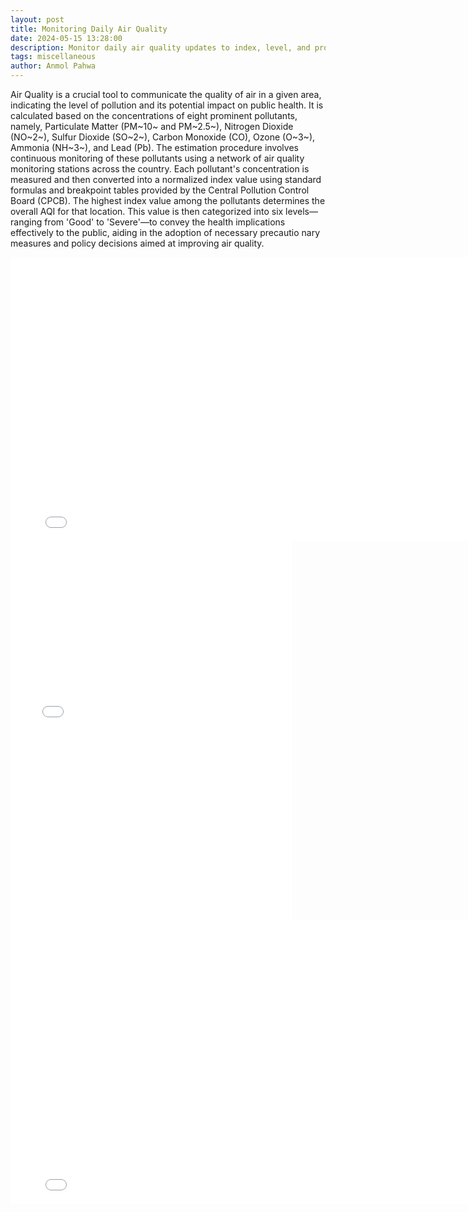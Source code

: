 ```yaml
---
layout: post
title: Monitoring Daily Air Quality
date: 2024-05-15 13:28:00
description: Monitor daily air quality updates to index, level, and prominent pollutant across different cities in India.
tags: miscellaneous
author: Anmol Pahwa
---
```


Air Quality is a crucial tool to communicate the quality of air in a given area, indicating the level of pollution and its potential impact on public health. It is calculated based on the concentrations of eight prominent pollutants, namely, Particulate Matter (PM~10~ and PM~2.5~), Nitrogen Dioxide (NO~2~), Sulfur Dioxide (SO~2~), Carbon Monoxide (CO), Ozone (O~3~), Ammonia (NH~3~), and Lead (Pb). The estimation procedure involves continuous monitoring of these pollutants using a network of air quality monitoring stations across the country. Each pollutant's concentration is measured and then converted into a normalized index value using standard formulas and breakpoint tables provided by the Central Pollution Control Board (CPCB). The highest index value among the pollutants determines the overall AQI for that location. This value is then categorized into six levels—ranging from 'Good' to 'Severe'—to convey the health implications effectively to the public, aiding in the adoption of necessary precautio nary measures and policy decisions aimed at improving air quality.

<div class="l-page">
  <iframe src="{{ '/assets/plotly/index.html' | relative_url }}" frameborder='0' scrolling='no' height="455" width="800"></iframe>
</div>

<div class="l-page">
  <iframe src="{{ '/assets/plotly/level.html' | relative_url }}" frameborder='0' scrolling='no' height="605" width="450"></iframe>
</div>

<div class="l-page">
  <iframe src="{{ '/assets/plotly/index.html' | relative_url }}" frameborder='0' scrolling='no' height="455" width="800"></iframe>
</div>
